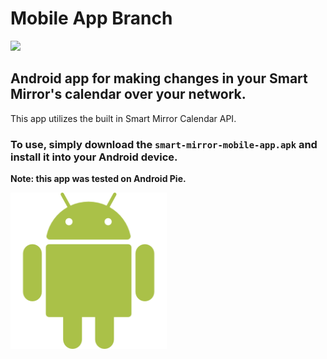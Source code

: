# Mobile App Branch
![](https://img.shields.io/badge/Android-3DDC84?logo=Android&logoColor=white)

## Android app for making changes in your Smart Mirror's calendar over your network. 

This app utilizes the built in Smart Mirror Calendar API. 

### To use, simply download the `smart-mirror-mobile-app.apk` and install it into your Android device. 
<b>Note: this app was tested on Android Pie.</b>

<img src='images/android.png' width='250px'><br>
